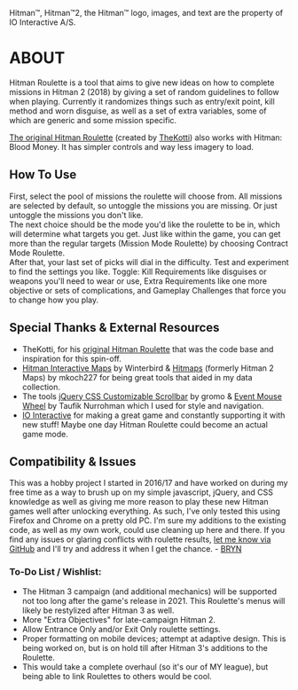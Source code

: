 Hitman™, Hitman™2, the Hitman™ logo, images, and text are the property of IO Interactive A/S.

# ABOUT

Hitman Roulette is a tool that aims to give new ideas on how to complete missions in Hitman 2 (2018) by giving a set of random guidelines to follow when playing. Currently it randomizes things such as entry/exit point, kill method and worn disguise, as well as a set of extra variables, some of which are generic and some mission specific.

[The original Hitman Roulette](https://thekotti.github.io/about.html) (created by [TheKotti](https://twitter.com/TheKotti)) also works with Hitman: Blood Money. It has simpler controls and way less imagery to load.

## How To Use

First, select the pool of missions the roulette will choose from. All missions are selected by default, so untoggle the missions you are missing. Or just untoggle the missions you don't like.  
The next choice should be the mode you'd like the roulette to be in, which will determine what targets you get. Just like within the game, you can get more than the regular targets (Mission Mode Roulette) by choosing Contract Mode Roulette.  
After that, your last set of picks will dial in the difficulty. Test and experiment to find the settings you like. Toggle: Kill Requirements like disguises or weapons you'll need to wear or use, Extra Requirements like one more objective or sets of complications, and Gameplay Challenges that force you to change how you play.

## Special Thanks & External Resources
* TheKotti, for his [original Hitman Roulette](https://thekotti.github.io/about.html) that was the code base and inspiration for this spin-off.
* [Hitman Interactive Maps](http://hitmanmaps.com/) by Winterbird & [Hitmaps](https://www.hitmaps.com/) (formerly Hitman 2 Maps) by mkoch227 for being great tools that aided in my data collection.
* The tools [jQuery CSS Customizable Scrollbar](https://github.com/gromo/jquery.scrollbar) by gromo & [Event Mouse Wheel](https://www.dte.web.id/2013/02/event-mouse-wheel.html) by Taufik Nurrohman which I used for style and navigation.
* [IO Interactive](https://www.ioi.dk/) for making a great game and constantly supporting it with new stuff! Maybe one day Hitman Roulette could become an actual game mode.

## Compatibility & Issues

This was a hobby project I started in 2016/17 and have worked on during my free time as a way to brush up on my simple javascript, jQuery, and CSS knowledge as well as giving me more reason to play these new Hitman games well after unlocking everything. As such, I've only tested this using Firefox and Chrome on a pretty old PC. I'm sure my additions to the existing code, as well as my own work, could use cleaning up here and there. If you find any issues or glaring conflicts with roulette results,  [let me know via GitHub](https://github.com/BRYN4444/HitmanRoulette/issues) and I'll try and address it when I get the chance. - [BRYN](http://bryn.info/)

### To-Do List / Wishlist:
* The Hitman 3 campaign (and additional mechanics) will be supported not too long after the game's release in 2021. This Roulette's menus will likely be restylized after Hitman 3 as well.
* More "Extra Objectives" for late-campaign Hitman 2.
* Allow Entrance Only and/or Exit Only roulette settings.
* Proper formatting on mobile devices; attempt at adaptive design. This is being worked on, but is on hold till after Hitman 3's additions to the Roulette.
* This would take a complete overhaul (so it's our of MY league), but being able to link Roulettes to others would be cool.